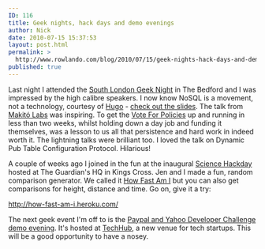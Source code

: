 ```yaml
---
ID: 116
title: Geek nights, hack days and demo evenings
author: Nick
date: 2010-07-15 15:37:53
layout: post.html
permalink: >
  http://www.rowlando.com/blog/2010/07/15/geek-nights-hack-days-and-demo-evenings/
published: true
---
```

Last night I attended the <a href="http://southlondon.geeknights.net/2010/07/14/">South London Geek Night</a> in The Bedford and I was impressed by the high calibre speakers. I now know NoSQL is a movement, not a technology, courtesy of <a href="http://hugorodgerbrown.blogspot.com/">Hugo</a> - <a href="http://www.slideshare.net/southlondongeeknights/nosql-what-does-it-mean-how-did-we-get-here-and-why-should-i-care-hugo-rodgerbrown">check out the slides</a>. The talk from <a href="http://makitolabs.com/">Makitó Labs</a> was inspiring. To get the <a href="http://voteforpolicies.org.uk/">Vote For Policies</a> up and running in less than two weeks, whilst holding down a day job and funding it themselves, was a lesson to us all that persistence and hard work in indeed worth it. The lightning talks were brilliant too. I loved the talk on Dynamic Pub Table Configuration Protocol. Hilarious!

A couple of weeks ago I joined in the fun at the inaugural <a href="http://sciencehackday.com/#success">Science Hackday</a> hosted at The Guardian's HQ in Kings Cross. Jen and I made a fun, random comparison generator. We called it <a href="http://docs.google.com/document/pub?id=1Rlm80j9oW6HCRI90CRkuxbXBmq0GeO9WFDhJcV4lEL0">How Fast Am I</a> but you can also get comparisons for height, distance and time. Go on, give it a try:

<a href="http://how-fast-am-i.heroku.com/">http://how-fast-am-i.heroku.com/</a>

The next geek event I'm off to is the <a href="http://paypalydnlondon.eventbrite.com/">Paypal and Yahoo Developer Challenge demo evening</a>. It's hosted at <a href="http://www.techhub.com/">TechHub</a>, a new venue for tech startups. This will be a good opportunity to have a nosey.
